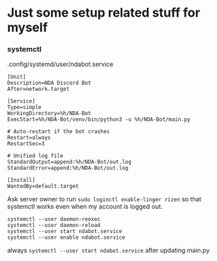 # Just some setup related stuff for myself

### systemctl

.config/systemd/user/ndabot.service

```
[Unit]
Description=NDA Discord Bot
After=network.target

[Service]
Type=simple
WorkingDirectory=%h/NDA-Bot
ExecStart=%h/NDA-Bot/venv/bin/python3 -u %h/NDA-Bot/main.py

# Auto-restart if the bot crashes
Restart=always
RestartSec=3

# Unified log file
StandardOutput=append:%h/NDA-Bot/out.log
StandardError=append:%h/NDA-Bot/out.log

[Install]
WantedBy=default.target
```

Ask server owner to run `sudo loginctl enable-linger rizen` so that systemctl works even when my account is logged out.

```
systemctl --user daemon-reexec
systemctl --user daemon-reload
systemctl --user start ndabot.service
systemctl --user enable ndabot.service
```

always `systemctl --user start ndabot.service` after updating main.py

